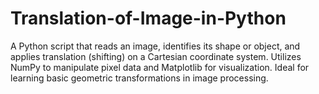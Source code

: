 # Translation-of-Image-in-Python
A Python script that reads an image, identifies its shape or object, and applies translation (shifting) on a Cartesian coordinate system. Utilizes NumPy to manipulate pixel data and Matplotlib for visualization. Ideal for learning basic geometric transformations in image processing.

